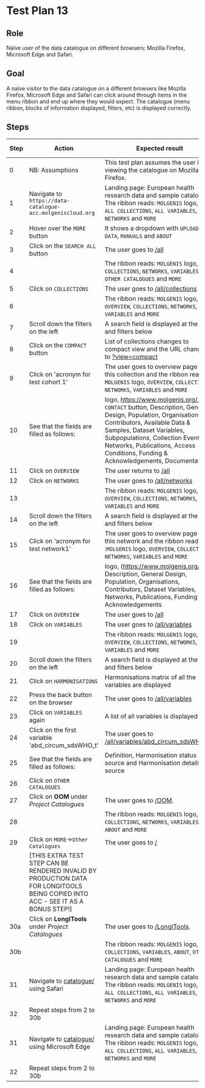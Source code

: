# Test Plan 13

## Role

Naïve user of the data catalogue on different browsers: Mozilla Firefox, Microsoft Edge and Safari.

## Goal

A naïve visitor to the data catalogue on a different browsers like Mozilla Firefox, Microsoft Edge and Safari
can click around through items in the menu ribbon and end up where they would expect.
The catalogue (menu ribbon, blocks of information displayed, filters, etc) is displayed correctly.

## Steps

| Step | Action | Expected result | Github bug/issue | Playwright test |
| ---- | ------ | --------------- |----------------- | --------------- |
| 0 | NB: Assumptions | This test plan assumes the user is viewing the catalogue on Mozilla Firefox. | | |
| 1 | Navigate to `https://data-catalogue-acc.molgeniscloud.org` | Landing page: European health research data and sample catalogue. The ribbon reads: `MOLGENIS` logo, `HOME`, `ALL COLLECTIONS`, `ALL VARIABLES`, `ALL NETWORKS` and `MORE` | | |
| 2 | Hover over the `MORE` button | It shows a dropdown with `UPLOAD DATA`, `MANUALS` and `ABOUT` | | |
| 3 | Click on the `SEARCH ALL` button | The user goes to [/all](https://data-catalogue-acc.molgeniscloud.org/all) | | |
| 4 | | The ribbon reads: `MOLGENIS` logo, `COLLECTIONS`, `NETWORKS`, `VARIABLES`, `OTHER CATALOGUES` and `MORE`| | |
| 5 | Click on `COLLECTIONS` | The user goes to  [/all/collections](https://data-catalogue-acc.molgeniscloud.org/all/collections) | | |
| 6 | | The ribbon reads: `MOLGENIS` logo, `OVERVIEW`, `COLLECTIONS`, `NETWORKS`, `VARIABLES` and `MORE` | | |
| 7 | Scroll down the filters on the left | A search field is displayed at the top and filters below | | |
| 8 | Click on the `COMPACT` button | List of collections changes to compact view and the URL changes to [?view=compact](https://data-catalogue-acc.molgeniscloud.org/all/collections?view=compact) | | |
| 9 | Click on 'acronym for test cohort 1' | The user goes to overview page for this collection and the ribbon reads : `MOLGENIS` logo, `OVERVIEW`, `COLLECTIONS`, `NETWORKS`, `VARIABLES` and `MORE` | | |
| 10 | See that the fields are filled as follows: | logo, <https://www.molgenis.org/>, `CONTACT` button, Description, General Design, Population, Organisations, Contributors, Available Data & Samples, Dataset Variables, Subpopulations, Collection Events, Networks, Publications, Access Conditions, Funding & Acknowledgements, Documentation | | |
| 11 | Click on `OVERVIEW` | The user returns to [/all](https://data-catalogue-acc.molgeniscloud.org/all) | | |
| 12 | Click on `NETWORKS`| The user goes to [/all/networks](https://data-catalogue-acc.molgeniscloud.org/all/networks) | | |
| 13 | | The ribbon reads: `MOLGENIS` logo, `OVERVIEW`, `COLLECTIONS`, `NETWORKS`, `VARIABLES` and `MORE` | | |
| 14 | Scroll down the filters on the left | A search field is displayed at the top and filters below | | |
| 15 | Click on 'acronym for test network1' | The user goes to overview page for this network and the ribbon reads :`MOLGENIS` logo, `OVERVIEW`, `COLLECTIONS`, `NETWORKS`, `VARIABLES` and `MORE` | | |
| 16 | See that the fields are filled as follows: | logo, (<https://www.molgenis.org/>), Description, General Design, Population, Organisations, Contributors, Dataset Variables, Networks, Publications, Funding & Acknowledgements | | |
| 17 | Click on `OVERVIEW` | The user goes to [/all](https://data-catalogue-acc.molgeniscloud.org/all) | | |
| 18 | Click on `VARIABLES` | The user goes to [/all/variables](https://data-catalogue-acc.molgeniscloud.org/all/variables) | | |
| 19 | | The ribbon reads: `MOLGENIS` logo, `OVERVIEW`, `COLLECTIONS`, `NETWORKS`, `VARIABLES` and `MORE` | | |
| 20 | Scroll down the filters on the left | A search field is displayed at the top and filters below | | |
| 21 | Click on `HARMONISATIONS` | Harmonisations matrix of all the variables are displayed | | |
| 22 | Press the back button on the browser | The user goes to [/all/variables](https://data-catalogue-acc.molgeniscloud.org/all/variables) | | |
| 23 | Click on `VARIABLES` again | A list of all variables is displayed | | |
| 24 | Click on the first variable 'abd_circum_sdsWHO_t' | The user goes to [/all/variables/abd_circum_sdsWHO_t...](https://data-catalogue-acc.molgeniscloud.org/all/variables/abd_circum_sdsWHO_t-ATHLETE-outcome_ath-ATHLETE?keys={%22name%22:%22abd_circum_sdsWHO_t%22,%22resource%22:{%22id%22:%22ATHLETE%22},%22dataset%22:{%22name%22:%22outcome_ath%22,%22resource%22:{%22id%22:%22ATHLETE%22}}}) | | |
| 25 | See that the fields are filled as follows: | Definition, Harmonisation status per source and Harmonisation details per source | | |
| 26 | Click on `OTHER CATALOGUES` | | | |
| 27 | Click on **OOM** under *Project Catalogues* | The user goes to [/OOM](https://data-catalogue-acc.molgeniscloud.org/OOM). | | |
| 28 | | The ribbon reads: `MOLGENIS` logo, `COLLECTIONS`, `NETWORKS`, `VARIABLES`, `ABOUT` and `MORE` | | |
| 29 | Click on `MORE`->`Other Catalogues` | The user goes to [/](https://data-catalogue-acc.molgeniscloud.org/) | | |
| | [THIS EXTRA TEST STEP CAN BE RENDERED INVALID BY PRODUCTION DATA FOR LONGITOOLS BEING COPIED INTO ACC - SEE IT AS A BONUS STEP!] | | | |
| 30a | Click on **LongITools** under *Project Catalogues* | The user goes to [/LongITools](https://data-catalogue-acc.molgeniscloud.org/LongITools). | | |
| 30b | | The ribbon reads: `MOLGENIS` logo, `COLLECTIONS`, `VARIABLES`, `ABOUT`, `OTHER CATALOGUES` and `MORE` | | |
| 31 | Navigate to [catalogue/](https://data-catalogue-acc.molgeniscloud.org/) using Safari | Landing page: European health research data and sample catalogue. The ribbon reads: `MOLGENIS` logo, `HOME`, `ALL COLLECTIONS`, `ALL VARIABLES`, `ALL NETWORKS` and `MORE` | | |
| 32 | Repeat steps from 2 to 30b | | | |
| 31 | Navigate to [catalogue/](https://data-catalogue-acc.molgeniscloud.org/) using Microsoft Edge | Landing page: European health research data and sample catalogue. The ribbon reads: `MOLGENIS` logo, `HOME`, `ALL COLLECTIONS`, `ALL VARIABLES`, `ALL NETWORKS` and `MORE` | | |
| 32 | Repeat steps from 2 to 30b | | | |
